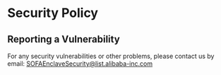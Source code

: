 # Security Policy

## Reporting a Vulnerability

For any security vulnerabilities or other problems, please contact us by email: SOFAEnclaveSecurity@list.alibaba-inc.com
